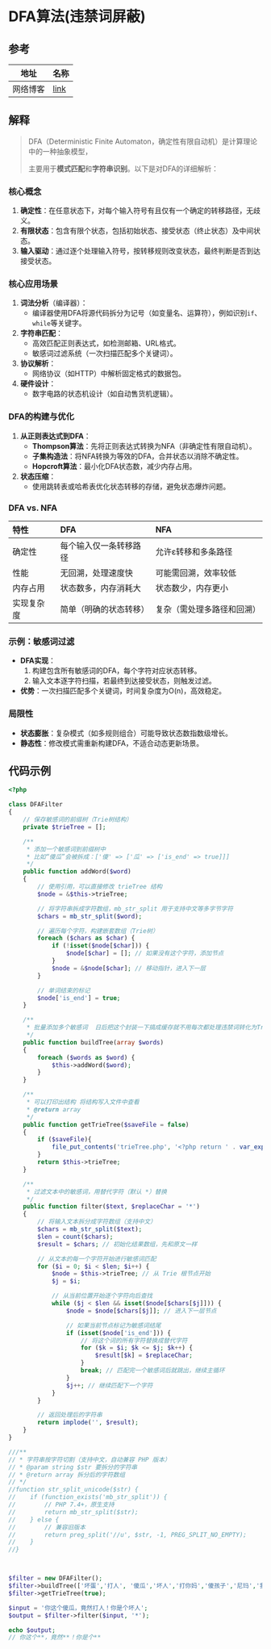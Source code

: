 # DFA算法(违禁词屏蔽)

## 参考

| 地址     | 名称                                                      |
| -------- | --------------------------------------------------------- |
| 网络博客 | [link](https://mp.weixin.qq.com/s/0DX8iFq22gZyC1pMH9qxNw) |



##  解释

> DFA（Deterministic Finite Automaton，确定性有限自动机）是计算理论中的一种抽象模型，
>
> 主要用于**模式匹配**和**字符串识别**。以下是对DFA的详细解析：

### **核心概念**

1. **确定性**：在任意状态下，对每个输入符号有且仅有一个确定的转移路径，无歧义。
2. **有限状态**：包含有限个状态，包括初始状态、接受状态（终止状态）及中间状态。
3. **输入驱动**：通过逐个处理输入符号，按转移规则改变状态，最终判断是否到达接受状态。

### **核心应用场景**

1. **词法分析**（编译器）：
   - 编译器使用DFA将源代码拆分为记号（如变量名、运算符），例如识别`if`、`while`等关键字。
2. **字符串匹配**：
   - 高效匹配正则表达式，如检测邮箱、URL格式。
   - 敏感词过滤系统（一次扫描匹配多个关键词）。
3. **协议解析**：
   - 网络协议（如HTTP）中解析固定格式的数据包。
4. **硬件设计**：
   - 数字电路的状态机设计（如自动售货机逻辑）。

### **DFA的构建与优化**

1. **从正则表达式到DFA**：
   - **Thompson算法**：先将正则表达式转换为NFA（非确定性有限自动机）。
   - **子集构造法**：将NFA转换为等效的DFA，合并状态以消除不确定性。
   - **Hopcroft算法**：最小化DFA状态数，减少内存占用。
2. **状态压缩**：
   - 使用跳转表或哈希表优化状态转移的存储，避免状态爆炸问题。

### **DFA vs. NFA**

| **特性**   | **DFA**                | **NFA**                    |
| :--------- | :--------------------- | :------------------------- |
| 确定性     | 每个输入仅一条转移路径 | 允许ε转移和多条路径        |
| 性能       | 无回溯，处理速度快     | 可能需回溯，效率较低       |
| 内存占用   | 状态数多，内存消耗大   | 状态数少，内存更小         |
| 实现复杂度 | 简单（明确的状态转移） | 复杂（需处理多路径和回溯） |

### **示例：敏感词过滤**

- **DFA实现**：
  1. 构建包含所有敏感词的DFA，每个字符对应状态转移。
  2. 输入文本逐字符扫描，若最终到达接受状态，则触发过滤。
- **优势**：一次扫描匹配多个关键词，时间复杂度为O(n)，高效稳定。

### **局限性**

- **状态膨胀**：复杂模式（如多规则组合）可能导致状态数指数级增长。
- **静态性**：修改模式需重新构建DFA，不适合动态更新场景。





## 代码示例

```php
<?php

class DFAFilter
{
    // 保存敏感词的前缀树（Trie树结构）
    private $trieTree = [];

    /**
     * 添加一个敏感词到前缀树中
     * 比如“傻瓜”会被拆成：['傻' => ['瓜' => ['is_end' => true]]]
     */
    public function addWord($word)  
    {
        // 使用引用，可以直接修改 trieTree 结构
        $node = &$this->trieTree;

        // 将字符串拆成字符数组，mb_str_split 用于支持中文等多字节字符
        $chars = mb_str_split($word);

        // 遍历每个字符，构建嵌套数组（Trie树）
        foreach ($chars as $char) {
            if (!isset($node[$char])) {
                $node[$char] = []; // 如果没有这个字符，添加节点
            }
            $node = &$node[$char]; // 移动指针，进入下一层
        }

        // 单词结束的标记
        $node['is_end'] = true;
    }

    /**
     * 批量添加多个敏感词  日后把这个封装一下搞成缓存就不用每次都处理违禁词转化为Trie结构了
     */
    public function buildTree(array $words)
    {
        foreach ($words as $word) {
            $this->addWord($word);
        }
    }

    /**
     * 可以打印出结构 将结构写入文件中查看
     * @return array
     */
    public function getTrieTree($saveFile = false)
    {
        if ($saveFile){
            file_put_contents('trieTree.php', '<?php return ' . var_export($this->trieTree, true) . ';');
        }
        return $this->trieTree;
    }

    /**
     * 过滤文本中的敏感词，用替代字符（默认 *）替换
     */
    public function filter($text, $replaceChar = '*')
    {
        // 将输入文本拆分成字符数组（支持中文）
        $chars = mb_str_split($text);
        $len = count($chars);
        $result = $chars; // 初始化结果数组，先和原文一样

        // 从文本的每一个字符开始进行敏感词匹配
        for ($i = 0; $i < $len; $i++) {
            $node = $this->trieTree; // 从 Trie 根节点开始
            $j = $i;

            // 从当前位置开始逐个字符向后查找
            while ($j < $len && isset($node[$chars[$j]])) {
                $node = $node[$chars[$j]]; // 进入下一层节点

                // 如果当前节点标记为敏感词结尾
                if (isset($node['is_end'])) {
                    // 将这个词的所有字符替换成替代字符
                    for ($k = $i; $k <= $j; $k++) {
                        $result[$k] = $replaceChar;
                    }
                    break; // 匹配完一个敏感词后就跳出，继续主循环
                }
                $j++; // 继续匹配下一个字符
            }
        }

        // 返回处理后的字符串
        return implode('', $result);
    }
}

///**
// * 字符串按字符切割（支持中文，自动兼容 PHP 版本）
// * @param string $str 要拆分的字符串
// * @return array 拆分后的字符数组
// */
//function str_split_unicode($str) {
//    if (function_exists('mb_str_split')) {
//        // PHP 7.4+，原生支持
//        return mb_str_split($str);
//    } else {
//        // 兼容旧版本
//        return preg_split('//u', $str, -1, PREG_SPLIT_NO_EMPTY);
//    }
//}



$filter = new DFAFilter();
$filter->buildTree(['坏蛋','打人', '傻瓜','坏人','打你妈','傻孩子','尼玛','我草','色情']);
$filter->getTrieTree(true);

$input = '你这个傻瓜，竟然打人！你是个坏人';
$output = $filter->filter($input, '*');

echo $output;
// 你这个**，竟然**！你是个**

```

